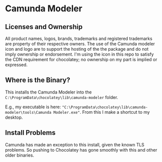 # Camunda Modeler

## Licenses and Ownership

All product names, logos, brands, trademarks and registered trademarks are property of their respective owners. The use of the Camunda modeler icon and logo are to support the hosting of the the package and do not imply ownership or endorsement. I'm using the icon in this repo to satisfy the CDN requirement for chocolatey; no ownership on my part is implied or expressed.

## Where is the Binary?

This installs the Camunda Modeler into the `C:\ProgramData\chocolatey\lib\camunda-modeler` folder.

E.g., my executable is here: `"C:\ProgramData\chocolatey\lib\camunda-modeler\tools\Camunda Modeler.exe"`. From this I make a shortcut to my desktop.

## Install Problems

Camunda has made an exception to this install, given the known TLS problems. So pushing to Chocolatey has gone smoothly with this and other older binaries.
